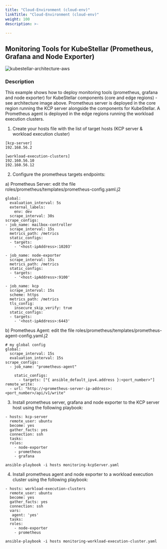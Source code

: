 ```yaml
---
title: "Cloud-Environment (cloud-env)"
linkTitle: "Cloud-Environment (cloud-env)"
weight: 100
description: >-
    
---
```


## Monitoring Tools for KubeStellar (Prometheus, Grafana and Node Exporter)

![kubestellar-architecture-aws](kubestellar-architecture-aws.png)


### Description
This example shows how to deploy monitoring tools (prometheus, grafana and node exporter) for KubeStellar components (core and edge regions) - see architecture image above. Prometheus server is deployed in the core region running the KCP server alongside the components for KubeStellar. A Prometheus agent is deployed in the edge regions running the workload execution clusters.

1. Create your hosts file with the list of target hosts (KCP server & workload execution cluster)

```
[kcp-server]
192.168.56.2

[workload-execution-clusters]
192.160.56.10
192.160.56.12
```

2. Configure the prometheus targets endpoints:

a) Prometheus Server: edit the file roles/prometheus/templates/prometheus-config.yaml.j2

```
global:
  evaluation_interval: 5s
  external_labels:
    env: dev
  scrape_interval: 30s
scrape_configs:
- job_name: mailbox-controller
  scrape_interval: 15s
  metrics_path: /metrics
  static_configs:
  - targets:
    - '<host-ipAddress>:10203'

- job_name: node-exporter
  scrape_interval: 15s
  metrics_path: /metrics
  static_configs:
  - targets:
    - '<host-ipAddress>:9100'

- job_name: kcp
  scrape_interval: 15s
  scheme: https
  metrics_path: /metrics
  tls_config:
    insecure_skip_verify: true
  static_configs:
  - targets:
    - '<host-ipAddress>:6443'

```


b) Prometheus Agent: edit the file roles/prometheus/templates/prometheus-agent-config.yaml.j2

```
# my global config
global:
  scrape_interval: 15s
  evaluation_interval: 15s 
scrape_configs:
  - job_name: "prometheus-agent"

    static_configs:
      - targets: ["{ ansible_default_ipv4.address }:<port_number>"]
remote_write:
  - url: "http://<prometheus-server-ip-address>:<port_number>/api/v1/write"
```


3. Install prometheus server, grafana and node exporter to the KCP server host using the following playbook:

```
- hosts: kcp-server
  remote_user: ubuntu
  become: yes
  gather_facts: yes
  connection: ssh
  tasks:
  roles:
    - node-exporter
    - prometheus
    - grafana
```

```
ansible-playbook -i hosts monitoring-kcpServer.yaml
```

4. Install prometheus agent and node exporter to a workload execution cluster using the following playbook:

```
- hosts: workload-execution-clusters
  remote_user: ubuntu
  become: yes
  gather_facts: yes
  connection: ssh
  vars:
   agent: 'yes'
  tasks:
  roles:
    - node-exporter
    - prometheus
```

```
ansible-playbook -i hosts monitoring-workload-execution-cluster.yaml
```
